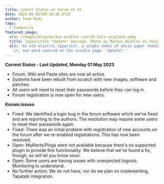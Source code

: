 ```yaml
---
title: Latest Status on Forum et al.
date: 2023-05-01T09:10:26.672Z
author: Team Kodi
tags:
  - Community
featured_image:
  src: /images/blog/markus-winkler-cxor55-bels-unsplash.webp
  title: Typewritten "Update" message. Photo by Markus Winkler on Unsplash
  alt: 'An old electric typwriter, a single sheet of white paper feeding through
    it, one word centred on the visible page: "Update".'
---
```

**Current Status - Last Updated, Monday 01 May 2023**

* Forum, Wiki and Paste sites are now all active.
* Systems have been rebuilt from scratch with new images, software and patches.
* All users will need to reset their passwords before they can log in.
* Forum registration is now open for new users.

**Known issues**

* Fixed: We identified a login bug in the forum software which we've fixed and are reporting to the authors. The resolution may require some users to reset their passwords again.
* Fixed: There was an initial problem with registration of new accounts on the forum after we re-enabled registrations. This has now been resolved.
* Open: MyAlerts/Pings were not available because there's no supported plugin to provide this functionality. We believe that we've found a fix, though, so will let you know soon.
* Open: Some users are having issues with unexpected logouts. Monitoring to understand.
* No further action: We do not have, nor do we plan on implementing, Tapatalk integration.